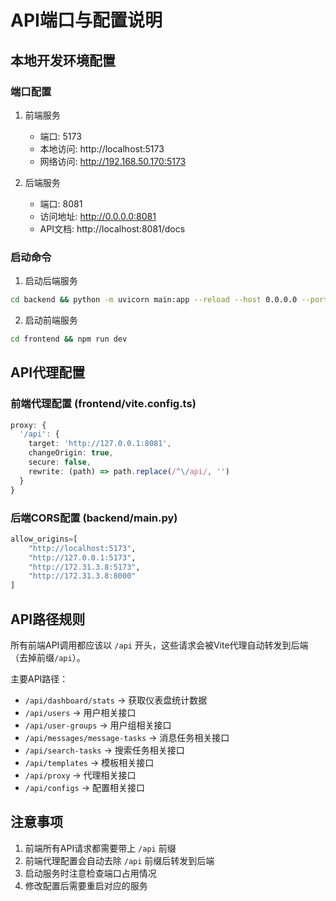# API端口与配置说明

## 本地开发环境配置

### 端口配置
1. 前端服务
   - 端口: 5173
   - 本地访问: http://localhost:5173
   - 网络访问: http://192.168.50.170:5173

2. 后端服务
   - 端口: 8081
   - 访问地址: http://0.0.0.0:8081
   - API文档: http://localhost:8081/docs

### 启动命令

1. 启动后端服务
```bash
cd backend && python -m uvicorn main:app --reload --host 0.0.0.0 --port 8081
```

2. 启动前端服务
```bash
cd frontend && npm run dev
```

## API代理配置

### 前端代理配置 (frontend/vite.config.ts)
```typescript
proxy: {
  '/api': {
    target: 'http://127.0.0.1:8081',
    changeOrigin: true,
    secure: false,
    rewrite: (path) => path.replace(/^\/api/, '')
  }
}
```

### 后端CORS配置 (backend/main.py)
```python
allow_origins=[
    "http://localhost:5173",
    "http://127.0.0.1:5173",
    "http://172.31.3.8:5173",
    "http://172.31.3.8:8000"
]
```

## API路径规则

所有前端API调用都应该以 `/api` 开头，这些请求会被Vite代理自动转发到后端（去掉前缀`/api`）。

主要API路径：
- `/api/dashboard/stats` -> 获取仪表盘统计数据
- `/api/users` -> 用户相关接口
- `/api/user-groups` -> 用户组相关接口
- `/api/messages/message-tasks` -> 消息任务相关接口
- `/api/search-tasks` -> 搜索任务相关接口
- `/api/templates` -> 模板相关接口
- `/api/proxy` -> 代理相关接口
- `/api/configs` -> 配置相关接口

## 注意事项

1. 前端所有API请求都需要带上 `/api` 前缀
2. 前端代理配置会自动去除 `/api` 前缀后转发到后端
3. 启动服务时注意检查端口占用情况
4. 修改配置后需要重启对应的服务 